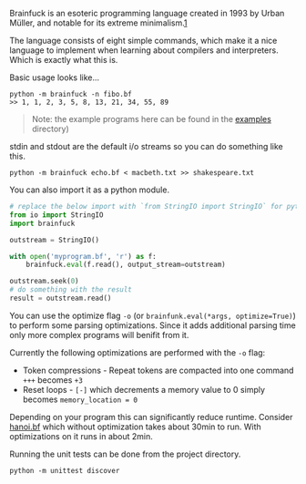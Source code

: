 Brainfuck is an esoteric programming language created in 1993 by Urban Müller,
and notable for its extreme minimalism.[1]

The language consists of eight simple commands, which make it a nice language to
implement when learning about compilers and interpreters. Which is exactly what
this is.

Basic usage looks like...
```
python -m brainfuck -n fibo.bf
>> 1, 1, 2, 3, 5, 8, 13, 21, 34, 55, 89
```
> Note: the example programs here can be found in the [examples](examples/) directory)

stdin and stdout are the default i/o streams so you can do something like this.
```
python -m brainfuck echo.bf < macbeth.txt >> shakespeare.txt
```

You can also import it as a python module.
```python
# replace the below import with `from StringIO import StringIO` for python 2.X
from io import StringIO
import brainfuck

outstream = StringIO()

with open('myprogram.bf', 'r') as f:
    brainfuck.eval(f.read(), output_stream=outstream)

outstream.seek(0)
# do something with the result
result = outstream.read()
```

You can use the optimize flag `-o` (or `brainfunk.eval(*args, optimize=True)`)
to perform some parsing optimizations. Since it adds additional parsing time
only more complex programs will benifit from it.

Currently the following optimizations are performed with the `-o` flag:
- Token compressions - Repeat tokens are compacted into one command `+++` becomes `+3`
- Reset loops - `[-]` which decrements a memory value to 0 simply becomes `memory_location = 0`

Depending on your program this can significantly reduce runtime. Consider
[hanoi.bf](examples/hanoi.bf) which without optimization takes about 30min to run.
With optimizations on it runs in about 2min.

Running the unit tests can be done from the project directory.
```
python -m unittest discover
```
[1]: https://en.wikipedia.org/wiki/Brainfuck
